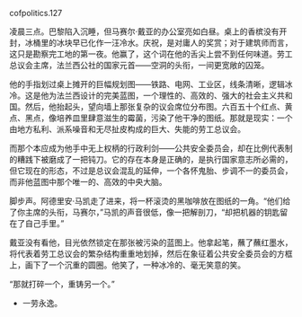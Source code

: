 cofpolitics.127

凌晨三点。巴黎陷入沉睡，但马赛尔·戴亚的办公室亮如白昼。桌上的香槟没有开封，冰桶里的冰块早已化作一汪冷水。庆祝，是对庸人的奖赏；对于建筑师而言，这只是勘察完工地的第一夜。他赢了，这个词在他的舌尖上尝不到任何味道。劳工总议会主席，法兰西公社的国家元首——空洞的头衔，一间更宽敞的囚笼。

他的手指划过桌上摊开的巨幅规划图——铁路、电网、工业区，线条清晰，逻辑冰冷。这是他为法兰西设计的完美蓝图，一个理性的、高效的、强大的社会主义共和国。然后，他抬起头，望向墙上那张复杂的议会席位分布图。六百五十个红点、黄点、黑点，像培养皿里肆意滋生的霉菌，污染了他干净的图纸。那就是现实：一个由地方私利、派系噪音和无尽扯皮构成的巨大、失能的劳工总议会。

而那个本应成为他手中无上权柄的行政利剑——公共安全委员会，却在比例代表制的糟践下被磨成了一把钝刀。它的存在本身是正确的，是执行国家意志所必需的，但它现在的形态，不过是总议会混乱的延伸，一个各怀鬼胎、步调不一的委员会，而非他蓝图中那个唯一的、高效的中央大脑。

脚步声。阿德里安·马凯走了进来，将一杯滚烫的黑咖啡放在图纸的一角。“他们给了你主席的头衔，马赛尔，”马凯的声音很低，像一把解剖刀，“却把机器的钥匙留在了自己手里。”

戴亚没有看他，目光依然锁定在那张被污染的蓝图上。他拿起笔，蘸了蘸红墨水，将代表着劳工总议会的繁杂结构重重地划掉，然后在象征着公共安全委员会的方框上，画下了一个沉重的圆圈。他笑了，一种冰冷的、毫无笑意的笑。

“那就打碎一个，重铸另一个。”

* 一劳永逸。